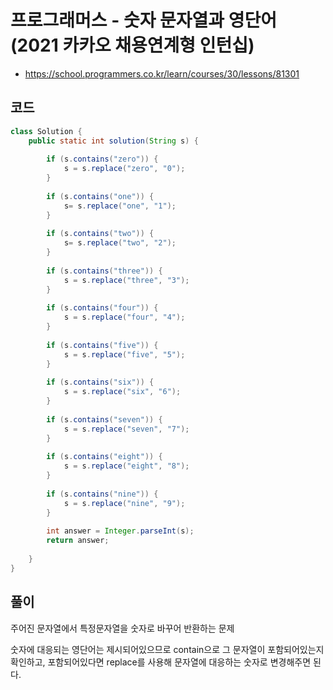 # 프로그래머스 - 숫자 문자열과 영단어 (2021 카카오 채용연계형 인턴십)
- https://school.programmers.co.kr/learn/courses/30/lessons/81301

## 코드
```java
class Solution {
    public static int solution(String s) {
        
        if (s.contains("zero")) {
        	s = s.replace("zero", "0");
        }
        
        if (s.contains("one")) {
        	s= s.replace("one", "1");
        }
        
        if (s.contains("two")) {
        	s= s.replace("two", "2");
        }
        
        if (s.contains("three")) {
        	s = s.replace("three", "3");
        }
        
        if (s.contains("four")) {
        	s = s.replace("four", "4");
        }
        
        if (s.contains("five")) {
        	s = s.replace("five", "5");
        }
        
        if (s.contains("six")) {
        	s = s.replace("six", "6");
        }
        
        if (s.contains("seven")) {
        	s = s.replace("seven", "7");
        }
        
        if (s.contains("eight")) {
        	s = s.replace("eight", "8");
        }
        
        if (s.contains("nine")) {
        	s = s.replace("nine", "9");
        }
        
        int answer = Integer.parseInt(s);
        return answer;
        
    }
}
```

## 풀이
주어진 문자열에서 특정문자열을 숫자로 바꾸어 반환하는 문제

숫자에 대응되는 영단어는 제시되어있으므로 contain으로 그 문자열이 포함되어있는지 확인하고,
포함되어있다면 replace를 사용해 문자열에 대응하는 숫자로 변경해주면 된다.
